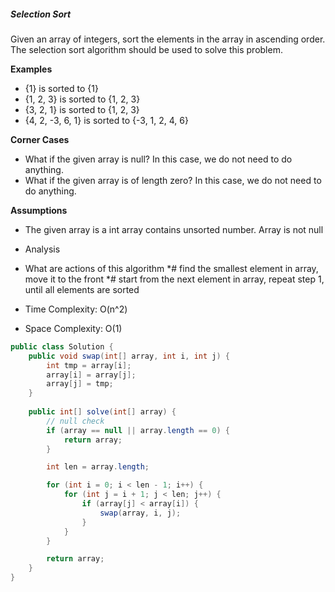 ##### Selection Sort
Given an array of integers, sort the elements in the array in ascending order. The selection sort algorithm should be used to solve this problem.

**Examples**

* {1} is sorted to {1}
* {1, 2, 3} is sorted to {1, 2, 3}
* {3, 2, 1} is sorted to {1, 2, 3}
* {4, 2, -3, 6, 1} is sorted to {-3, 1, 2, 4, 6}

**Corner Cases**

* What if the given array is null? In this case, we do not need to do anything.
* What if the given array is of length zero? In this case, we do not need to do anything.

**Assumptions**
* The given array is a int array contains unsorted number. Array is not null

* Analysis
* What are actions of this algorithm
*# find the smallest element in array, move it to the front
*# start from the next element in array, repeat step 1, until all elements are sorted

* Time Complexity: O(n^2)
* Space Complexity: O(1)

```java
public class Solution {
    public void swap(int[] array, int i, int j) {
        int tmp = array[i];
        array[i] = array[j];
        array[j] = tmp;
    }
    
    public int[] solve(int[] array) {
        // null check
        if (array == null || array.length == 0) {
            return array;
        }

        int len = array.length;

        for (int i = 0; i < len - 1; i++) {
            for (int j = i + 1; j < len; j++) {
                if (array[j] < array[i]) {
                    swap(array, i, j);
                }
            }
        }

        return array;
    }
}
```
